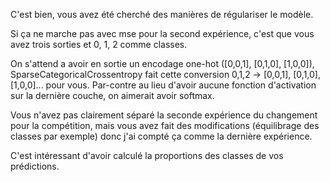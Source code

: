 C'est bien, vous avez été cherché des manières de régulariser le modèle.

Si ça ne marche pas avec mse pour la second expérience, c'est que vous avez trois sorties et 0, 1, 2 comme classes.

On
 s'attend a avoir en sortie un encodage one-hot ([0,0,1], [0,1,0], 
[1,0,0]), SparseCategoricalCrossentropy fait cette conversion 0,1,2 
-> [0,0,1], [0,1,0], [1,0,0]... pour vous. Par-contre au lieu d'avoir
 aucune fonction d'activation sur la dernière couche, on aimerait avoir 
softmax.

Vous n'avez pas clairement séparé la seconde 
expérience du changement pour la compétition, mais vous avez fait des 
modifications (équilibrage des classes par exemple) donc j'ai compté ça 
comme la dernière expérience.

C'est intéressant d'avoir calculé la proportions des classes de vos prédictions.
